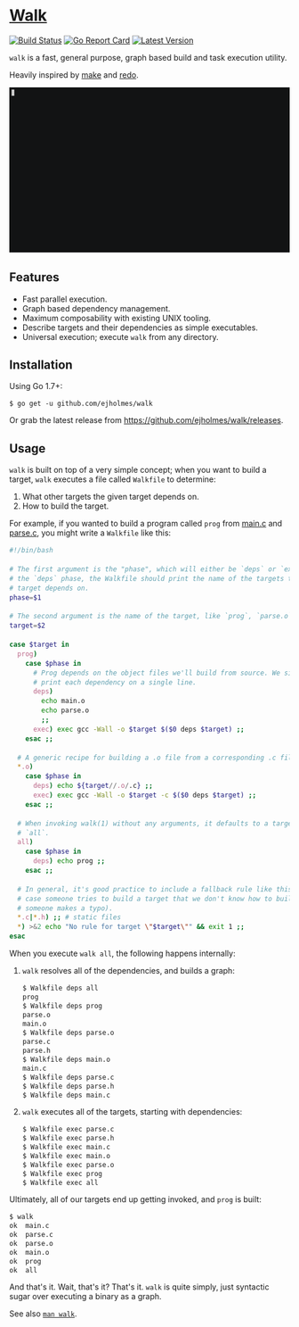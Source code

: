 # [Walk](http://ejholmes.github.io/walk/)

[![Build Status](https://travis-ci.org/ejholmes/walk.svg?branch=master)](https://travis-ci.org/ejholmes/walk)
[![Go Report Card](https://goreportcard.com/badge/github.com/ejholmes/walk)](https://goreportcard.com/report/github.com/ejholmes/walk)
[![Latest Version](https://img.shields.io/github/release/ejholmes/walk.svg?style=flat?maxAge=86400)](https://github.com/ejholmes/walk/releases)

`walk` is a fast, general purpose, graph based build and task execution utility.

Heavily inspired by [make](https://www.gnu.org/software/make/) and [redo](https://github.com/apenwarr/redo).

![](./docs/walk.gif)

## Features

* Fast parallel execution.
* Graph based dependency management.
* Maximum composability with existing UNIX tooling.
* Describe targets and their dependencies as simple executables.
* Universal execution; execute `walk` from any directory.

## Installation

Using Go 1.7+:

```console
$ go get -u github.com/ejholmes/walk
```

Or grab the latest release from https://github.com/ejholmes/walk/releases.

## Usage

`walk` is built on top of a very simple concept; when you want to build a target, `walk` executes a file called `Walkfile` to determine:

1. What other targets the given target depends on.
2. How to build the target.

For example, if you wanted to build a program called `prog` from [main.c](./test/113-readme/main.c) and [parse.c](./test/113-readme/parse.c), you might write a `Walkfile` like this:

```bash
#!/bin/bash

# The first argument is the "phase", which will either be `deps` or `exec`. In
# the `deps` phase, the Walkfile should print the name of the targets that this
# target depends on.
phase=$1

# The second argument is the name of the target, like `prog`, `parse.o`, etc.
target=$2

case $target in
  prog)
    case $phase in
      # Prog depends on the object files we'll build from source. We simply
      # print each dependency on a single line.
      deps)
        echo main.o
        echo parse.o
        ;;
      exec) exec gcc -Wall -o $target $($0 deps $target) ;;
    esac ;;

  # A generic recipe for building a .o file from a corresponding .c file.
  *.o)
    case $phase in
      deps) echo ${target//.o/.c} ;;
      exec) exec gcc -Wall -o $target -c $($0 deps $target) ;;
    esac ;;

  # When invoking walk(1) without any arguments, it defaults to a target called
  # `all`.
  all)
    case $phase in
      deps) echo prog ;;
    esac ;;

  # In general, it's good practice to include a fallback rule like this, in
  # case someone tries to build a target that we don't know how to build (or
  # someone makes a typo).
  *.c|*.h) ;; # static files
  *) >&2 echo "No rule for target \"$target\"" && exit 1 ;;
esac
```

When you execute `walk all`, the following happens internally:

1. `walk` resolves all of the dependencies, and builds a graph:

    ```console
    $ Walkfile deps all
    prog
    $ Walkfile deps prog
    parse.o
    main.o
    $ Walkfile deps parse.o
    parse.c
    parse.h
    $ Walkfile deps main.o
    main.c
    $ Walkfile deps parse.c
    $ Walkfile deps parse.h
    $ Walkfile deps main.c
    ```

2. `walk` executes all of the targets, starting with dependencies:

    ```console
    $ Walkfile exec parse.c
    $ Walkfile exec parse.h
    $ Walkfile exec main.c
    $ Walkfile exec main.o
    $ Walkfile exec parse.o
    $ Walkfile exec prog
    $ Walkfile exec all
    ```

Ultimately, all of our targets end up getting invoked, and `prog` is built:

```console
$ walk
ok	main.c
ok	parse.c
ok	parse.o
ok	main.o
ok	prog
ok	all
```

And that's it. Wait, that's it? That's it. `walk` is quite simply, just syntactic sugar over executing a binary as a graph.

See also [`man walk`](http://ejholmes.github.io/walk/).
